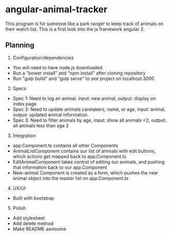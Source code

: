# angular-animal-tracker

This program is for someone like a park ranger to keep track of animals on their watch list. This is a first look into the js framework angular 2.

## Planning

1. Configuration/dependencies
  * You will need to have node.js downloaded.
  * Run a "bower install" and "npm install" after cloning repository
  * Run "gulp build" and "gulp serve" to see project on localhost:3000

2. Specs
  * Spec 1: Need to log an animal, input: new animal, output: display on index page
  * Spec 2: Need to update animals caretakers, name, or age, input: animal, output: updated animal information.
  * Spec 3: Need to filter animals by age, input: show all animals <2, output: all animals less than age 2

3. Integration
  * app.Component.ts contains all other Components
  * AnimalListComponent contains our list of animals with edit buttons, which actions get mapped back to app.Component.ts
  * EditAnimalComponent takes control of editing our animals, and pushing that information back to our app.Component
  * New-animal Component is created as a form, which pushes the new animal object into the master list on app.Component.ts

4. UX/UI
  * Built with bootstrap

5. Polish
  * Add stylesheet
  * Add delete method
  * Make README awesome
